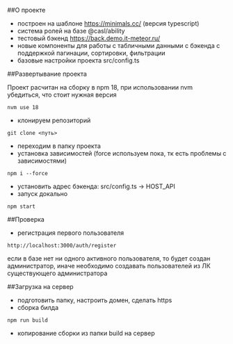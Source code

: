 ##О проекте

- построен на шаблоне https://minimals.cc/ (версия typescript)
- система ролей на базе @casl/ability
- тестовый бэкенд https://back.demo.it-meteor.ru/
- новые компоненты для работы с табличными данными с бэкенда с поддержкой пагинации, сортировки, фильтрации
- базовые настройки проекта src/config.ts

##Развертывание проекта

Проект расчитан на сборку в npm 18, при использовании nvm убедиться, что стоит нужная версия

```nvm use 18```

- клонируем репозиторий

```git clone <путь>```

- переходим в папку проекта
- установка зависимостей (force используем пока, тк есть проблемы с зависимостями)

```npm i --force```

- установить адрес бэкенда: src/config.ts -> HOST_API
- запуск докально

```npm start```

##Проверка

- регистрация первого пользователя

```http://localhost:3000/auth/register```

если в базе нет ни одного активного пользователя, то будет создан администратор, иначе необходимо создавать пользователей из ЛК существующего администратора

##Загрузка на сервер

- подготовить папку, настроить домен, сделать https
- сборка билда

```npm run build```

- копирование сборки из папки build на сервер

